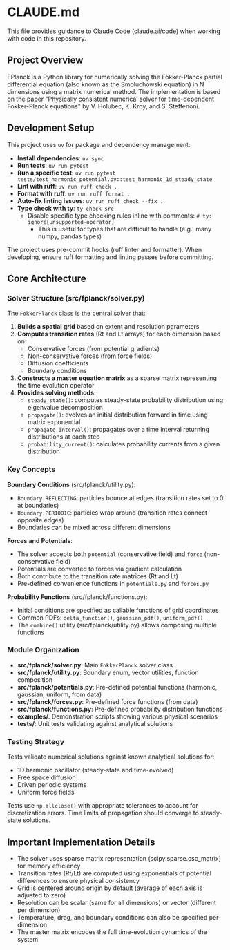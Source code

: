 # CLAUDE.md

This file provides guidance to Claude Code (claude.ai/code) when working with code in this repository.

## Project Overview

FPlanck is a Python library for numerically solving the Fokker-Planck partial differential equation (also known as the Smoluchowski equation) in N dimensions using a matrix numerical method. The implementation is based on the paper "Physically consistent numerical solver for time-dependent Fokker-Planck equations" by V. Holubec, K. Kroy, and S. Steffenoni.

## Development Setup

This project uses `uv` for package and dependency management:

- **Install dependencies**: `uv sync`
- **Run tests**: `uv run pytest`
- **Run a specific test**: `uv run pytest tests/test_harmonic_potential.py::test_harmonic_1d_steady_state`
- **Lint with ruff**: `uv run ruff check .`
- **Format with ruff**: `uv run ruff format .`
- **Auto-fix linting issues**: `uv run ruff check --fix .`
- **Type check with ty**: `ty check src`
  - Disable specific type checking rules inline with comments: `# ty: ignore[unsupported-operator]`
    - This is useful for types that are difficult to handle (e.g., many numpy, pandas types)

The project uses pre-commit hooks (ruff linter and formatter). When developing, ensure ruff formatting and linting passes before committing.

## Core Architecture

### Solver Structure (src/fplanck/solver.py)

The `FokkerPlanck` class is the central solver that:

1. **Builds a spatial grid** based on extent and resolution parameters
2. **Computes transition rates** (Rt and Lt arrays) for each dimension based on:
   - Conservative forces (from potential gradients)
   - Non-conservative forces (from force fields)
   - Diffusion coefficients
   - Boundary conditions
3. **Constructs a master equation matrix** as a sparse matrix representing the time evolution operator
4. **Provides solving methods**:
   - `steady_state()`: computes steady-state probability distribution using eigenvalue decomposition
   - `propagate()`: evolves an initial distribution forward in time using matrix exponential
   - `propagate_interval()`: propagates over a time interval returning distributions at each step
   - `probability_current()`: calculates probability currents from a given distribution

### Key Concepts

**Boundary Conditions** (src/fplanck/utility.py):
- `Boundary.REFLECTING`: particles bounce at edges (transition rates set to 0 at boundaries)
- `Boundary.PERIODIC`: particles wrap around (transition rates connect opposite edges)
- Boundaries can be mixed across different dimensions

**Forces and Potentials**:
- The solver accepts both `potential` (conservative field) and `force` (non-conservative field)
- Potentials are converted to forces via gradient calculation
- Both contribute to the transition rate matrices (Rt and Lt)
- Pre-defined convenience functions in `potentials.py` and `forces.py`

**Probability Functions** (src/fplanck/functions.py):
- Initial conditions are specified as callable functions of grid coordinates
- Common PDFs: `delta_function()`, `gaussian_pdf()`, `uniform_pdf()`
- The `combine()` utility (src/fplanck/utility.py) allows composing multiple functions

### Module Organization

- **src/fplanck/solver.py**: Main `FokkerPlanck` solver class
- **src/fplanck/utility.py**: Boundary enum, vector utilities, function composition
- **src/fplanck/potentials.py**: Pre-defined potential functions (harmonic, gaussian, uniform, from data)
- **src/fplanck/forces.py**: Pre-defined force functions (from data)
- **src/fplanck/functions.py**: Pre-defined probability distribution functions
- **examples/**: Demonstration scripts showing various physical scenarios
- **tests/**: Unit tests validating against analytical solutions

### Testing Strategy

Tests validate numerical solutions against known analytical solutions for:
- 1D harmonic oscillator (steady-state and time-evolved)
- Free space diffusion
- Driven periodic systems
- Uniform force fields

Tests use `np.allclose()` with appropriate tolerances to account for discretization errors. Time limits of propagation should converge to steady-state solutions.

## Important Implementation Details

- The solver uses sparse matrix representation (scipy.sparse.csc_matrix) for memory efficiency
- Transition rates (Rt/Lt) are computed using exponentials of potential differences to ensure physical consistency
- Grid is centered around origin by default (average of each axis is adjusted to zero)
- Resolution can be scalar (same for all dimensions) or vector (different per dimension)
- Temperature, drag, and boundary conditions can also be specified per-dimension
- The master matrix encodes the full time-evolution dynamics of the system
